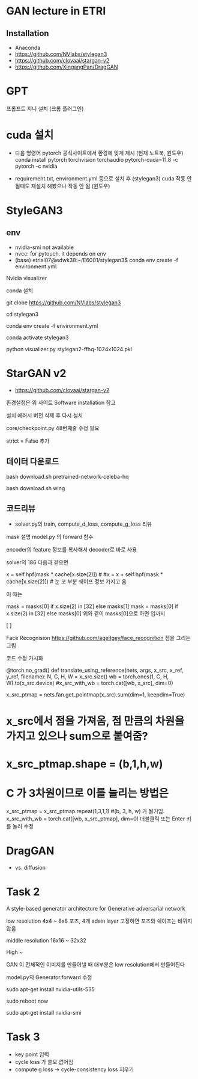 # GAN lecture in ETRI
## Installation
- Anaconda
- https://github.com/NVlabs/stylegan3
- https://github.com/clovaai/stargan-v2
- https://github.com/XingangPan/DragGAN


# GPT
프롬프트 지니 설치 (크롬 플러그인)


# cuda 설치 

- 다음 명령어 pytorch 공식사이트에서 환경에 맞게 제시 (현재 노트북, 윈도우)
    conda install pytorch torchvision torchaudio pytorch-cuda=11.8 -c pytorch -c nvidia

- requirement.txt, environment.yml 등으로 설치 후 (stylegan3) cuda 작동 안 될때도 재설치 해봤으나 작동 안 됨 (윈도우)





# StyleGAN3

## env
- nvidia-smi not available
- nvcc: for pytouch. it depends on env
- (base) etriai07@edwk38:~/E6001/stylegan3$ conda env create -f environment.yml


Nvidia visualizer

conda 설치

git clone https://github.com/NVlabs/stylegan3

cd stylegan3

conda env create -f environment.yml

conda activate stylegan3

python visualizer.py stylegan2-ffhq-1024x1024.pkl


# StarGAN v2

- https://github.com/clovaai/stargan-v2

환경설정은 위 사이트 Software installation 참고

설치 에러시 버전 삭제 후 다시 설치

core/checkpoint.py 48번째줄 수정 필요

strict = False 추가

## 데이터 다운로드

bash download.sh pretrained-network-celeba-hq

bash download.sh wing

## 코드리뷰

- solver.py의 train, compute_d_loss, compute_g_loss 리뷰

mask 설명
model.py 의 forward 함수

encoder의 feature 정보를 복사해서 decoder로 바로 사용

solver의 186 다음과 같으면

x = self.hpf(mask * cache[x.size(2)]) # 
#x = x + self.hpf(mask * cache[x.size(2)]) # 
눈 코 부분 쉐이프 정보 가지고 옴

이 때는

mask = masks[0] if x.size(2) in [32] else masks[1]
mask = masks[0] if x.size(2) in [32] else masks[0]
위와 같이 masks[0]으로 하면 입까지

[ ]

Face Recognision
https://github.com/ageitgey/face_recognition
점을 그리는 그림

코드 수정
가시화

@torch.no_grad()
def translate_using_reference(nets, args, x_src, x_ref, y_ref, filename):
  N, C, H, W = x_src.size()
  wb = torch.ones(1, C, H, W).to(x_src.device)
  #x_src_with_wb = torch.cat([wb, x_src], dim=0)

  x_src_ptmap = nets.fan.get_pointmap(x_src).sum(dim=1, keepdim=True) 
  # x_src에서 점을 가져옴, 점 만큼의 차원을 가지고 있으나 sum으로 붙여줌?
  # x_src_ptmap.shape = (b,1,h,w) 
  # C 가 3차원이므로 이를 늘리는 방법은
  x_src_ptmap = x_src_ptmap.repeat(1,3,1,1) #(b, 3, h, w) 가 될거임. 
  x_src_with_wb = torch.cat([wb, x_src_ptmap], dim=0)
더블클릭 또는 Enter 키를 눌러 수정




# DragGAN

- vs. diffusion 



# Task 2
A style-based generator architecture for Generative adversarial network

low resolution 4x4 ~ 8x8 포즈, 4개 adain layer 고정하면 포즈와 쉐이프는 바뀌지 않음

middle resolution 16x16 ~ 32x32

High ~

GAN 이 전체적인 이미지를 만들어낼 때 대부분은 low resolution에서 만들어진다

model.py의 Generator.forward 수정

sudo apt-get install nvidia-utils-535

sudo reboot now

sudo apt-get install nvidia-smi


# Task 3

- key point 입력 
- cycle loss 가 쓸모 없어짐
- compute g loss -> cycle-consistency loss 지우기
